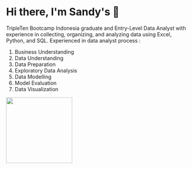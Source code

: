 <!-- ![CWS-full](https://user-images.githubusercontent.com/35327992/129471012-4400e56b-eda0-4143-971a-7b3214c0efc0.png) -->


<h1><b>Hi there</b>, I'm Sandy's 👋</h1>

TripleTen Bootcamp Indonesia graduate and Entry-Level Data Analyst with experience in collecting, organizing, and analyzing data using Excel, Python, and SQL. Experienced in data analyst process :
1. Business Understanding
2. Data Understanding
3. Data Preparation
4. Exploratory Data Analysis
5. Data Modelling
6. Model Evaluation
7. Data Visualization

<img height="180em" src="https://github-readme-stats-eight-theta.vercel.app/api/top-langs/?username=sandys-ss&layout=compact&langs_count=8"/>


